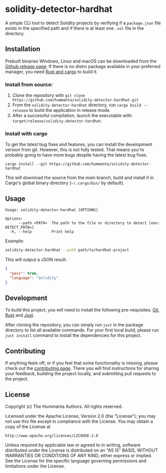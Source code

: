# solidity-detector-hardhat

A simple CLI tool to detect Solidity projects by verifying if a `package.json`
file exists in the specified path and if there is at least one `.sol` file in
the directory.

## Installation

Prebuilt binaries Windows, Linux and macOS can be downloaded from the [Github
release
page](https://github.com/hummanta/solidity-detector-hardhat/releases/latest). If
there is no distro package available in your preferred manager, you need [Rust
and cargo](https://www.rust-lang.org/tools/install) to build it.

### Install from source:

1. Clone the repository with `git clone
   https://github.com/hummanta/solidity-detector-hardhat.git`
2. From the `solidity-detector-hardhat` directory, run `cargo build --release` to
   build the application in release mode.
3. After a successful compilation, launch the executable with:
   `target/release/solidity-detector-hardhat`.

### Install with cargo

To get the latest bug fixes and features, you can install the development
version from git. However, this is not fully tested. That means you're probably
going to have more bugs despite having the latest bug fixes.

```
cargo install --git https://github.com/hummanta/solidity-detector-hardhat
```

This will download the source from the main branch, build and install it in
Cargo's global binary directory (`~/.cargo/bin/` by default).

## Usage

```text
Usage: solidity-detector-hardhat [OPTIONS]

Options:
      --path <PATH>  The path to the file or directory to detect [env: DETECT_PATH=]
  -h, --help         Print help
```

Example:

```bash
solidity-detector-hardhat --path path/to/hardhat-project
```

This will output a JSON result:

```json
{
  "pass": true,
  "language": "Solidity"
}
```

## Development

To build this project, you will need to install the following pre-requisites:
[Git](https://git-scm.com/downloads),
[Rust](https://www.rust-lang.org/tools/install) and
[Just](https://github.com/casey/just).

After cloning the repository, you can simply run `just` in the package directory
to list all available commands. For your first local build, please run `just
install` command to install the dependencies for this project.

## Contributing

If anything feels off, or if you feel that some functionality is missing, please
check out the [contributing page](CONTRIBUTING.md). There you will find
instructions for sharing your feedback, building the project locally, and
submitting pull requests to the project.

## License

Copyright (c) The Hummanta Authors. All rights reserved.

Licensed under the Apache License, Version 2.0 (the "License");
you may not use this file except in compliance with the License.
You may obtain a copy of the License at

    http://www.apache.org/licenses/LICENSE-2.0

Unless required by applicable law or agreed to in writing, software
distributed under the License is distributed on an "AS IS" BASIS,
WITHOUT WARRANTIES OR CONDITIONS OF ANY KIND, either express or implied.
See the License for the specific language governing permissions and
limitations under the License.
